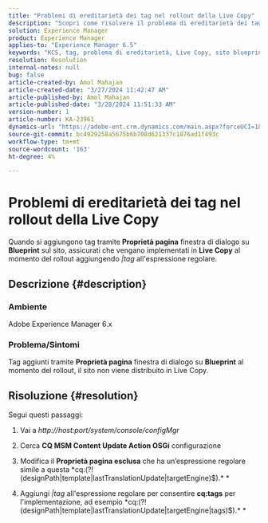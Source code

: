 ```yaml
---
title: "Problemi di ereditarietà dei tag nel rollout della Live Copy"
description: "Scopri come risolvere il problema di ereditarietà dei tag nel rollout Live Copy in Adobe Experience Manager."
solution: Experience Manager
product: Experience Manager
applies-to: "Experience Manager 6.5"
keywords: "KCS, tag, problema di ereditarietà, Live Copy, sito blueprint, Adobe Experience Manager 6.x, AEM"
resolution: Resolution
internal-notes: null
bug: false
article-created-by: Amol Mahajan
article-created-date: "3/27/2024 11:42:47 AM"
article-published-by: Amol Mahajan
article-published-date: "3/28/2024 11:51:33 AM"
version-number: 1
article-number: KA-23961
dynamics-url: "https://adobe-ent.crm.dynamics.com/main.aspx?forceUCI=1&pagetype=entityrecord&etn=knowledgearticle&id=9826fc20-2fec-ee11-a204-6045bd0063aa"
source-git-commit: bc4929258a5675b6b708d621337c1876ad1f493c
workflow-type: tm+mt
source-wordcount: '163'
ht-degree: 4%

---
```


# Problemi di ereditarietà dei tag nel rollout della Live Copy


Quando si aggiungono tag tramite <b>Proprietà pagina</b> finestra di dialogo su <b>Blueprint</b> sul sito, assicurati che vengano implementati in <b>Live Copy</b> al momento del rollout aggiungendo *|tag* all&#39;espressione regolare.

## Descrizione {#description}


### <b>Ambiente</b>

Adobe Experience Manager 6.x



### <b>Problema/Sintomi</b>

Tag aggiunti tramite <b>Proprietà pagina</b> finestra di dialogo su <b>Blueprint</b> al momento del rollout, il sito non viene distribuito in Live Copy.


## Risoluzione {#resolution}


Segui questi passaggi:

1. Vai a *http://host:port/system/console/configMgr*


2. Cerca <b>CQ MSM Content Update Action OSGi</b> configurazione


3. Modifica il <b>Proprietà pagina esclusa</b> che ha un’espressione regolare simile a questa *cq:(?!(designPath|template|lastTranslationUpdate|targetEngine)$).\* *


4. Aggiungi *|tag* all&#39;espressione regolare per consentire <b>cq:tags</b> per l&#39;implementazione, ad esempio *cq:(?!(designPath|template|lastTranslationUpdate|targetEngine|tags)$).\* *


